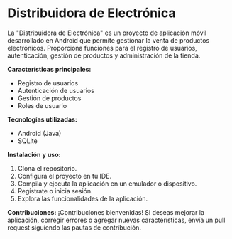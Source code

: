 # Distribuidora de Electrónica

La "Distribuidora de Electrónica" es un proyecto de aplicación móvil desarrollado en Android que permite gestionar la venta de productos electrónicos. Proporciona funciones para el registro de usuarios, autenticación, gestión de productos y administración de la tienda.

**Características principales:**
- Registro de usuarios
- Autenticación de usuarios
- Gestión de productos
- Roles de usuario

**Tecnologías utilizadas:**
- Android (Java)
- SQLite

**Instalación y uso:**
1. Clona el repositorio.
2. Configura el proyecto en tu IDE.
3. Compila y ejecuta la aplicación en un emulador o dispositivo.
4. Regístrate o inicia sesión.
5. Explora las funcionalidades de la aplicación.

**Contribuciones:**
¡Contribuciones bienvenidas! Si deseas mejorar la aplicación, corregir errores o agregar nuevas características, envía un pull request siguiendo las pautas de contribución.
